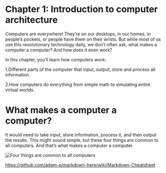 # Chapter 1: Introduction to computer architecture

Computers are everywhere! They’re on our desktops, in our homes, in people’s pockets, or people have them on their wrists. 
But while most of us use this revolutionary technology daily, we don’t often ask, what makes a computer a computer? 
And how does it even work?

In this chapter, you’ll learn how computers work:

1.Different parts of the computer that input, output, store and process all information.

2.How computers do everything from simple math to simulating entire virtual worlds.

# What makes a computer a computer?

It would need to take input, store information, process it, and then output the results. 
This might sound simple, but these four things are common to all computers. And that’s what makes a computer a computer.

![Four things are common to all computers](https://github.com/XinYangSAU/CSCI1101-Intro-to-Computing/blob/master/f2.png "Four things are common to all computers")

https://github.com/adam-p/markdown-here/wiki/Markdown-Cheatsheet
